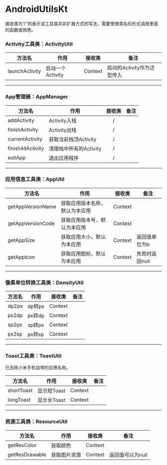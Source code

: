# AndroidUtilsKt

接收类为“/”的表示该工具类并非扩展方式的写法，需要使用类名的形式调用里面的函数或熟悉。

### Activity工具类：ActivityUtil
| 方法名  | 作用  | 接收类  | 备注  |
| ------------ | ------------ | :------------: | ------------ |
| launchActivity  | 启动一个Activity  |  Context  |  启动的Activity作为泛型传入  |

------------

### App管理器：AppManager

| 方法名  | 作用  | 接收类  | 备注  |
| ------------ | ------------ | :------------: | ------------ |
| addActivity  | Activity入栈  |  /  |    |
| finishActivity  | Activity出栈  |  /  |   |
| currentActivity  |  获取当前栈顶Activity |  /  |   |
| finishAllActivity  |  清理栈中所有的Activity | /  |    |
| exitApp |  退出应用程序 | /  |    |

------------

### 应用信息工具类：AppUtil
| 方法名  | 作用  | 接收类  | 备注  |
| ------------ | ------------ | :------------: |------------ |
| getAppVersionName  | 获取应用版本名称，默认为本应用  | Context  |   |
| getAppVersionCode  | 获取应用版本号，默认为本应用  | Context  |   |
| getAppSize  | 获取应用大小，默认为本应用  | Context  | 返回值单位为b  |
| getAppIcon  |获取应用图标，默认为本应用| Context  | 失败时返回null  |

------------

### 像素单位转换工具类：DensityUtil
| 方法名  | 作用  | 接收类  | 备注  |
| ------------ | ------------ | :------------: |------------ |
| dp2px  | dp转px  | Context  |   |
| px2dp  | px转dp  | Context  |   |
| sp2px  | sp转px  | Context  |   |
| px2sp  | px转sp  | Context  |   |

------------

### Toast工具类：ToastUtil
已去除小米手机自带的应用名称。

| 方法名  | 作用  | 接收类  | 备注  |
| ------------ | ------------ | :------------: |------------ |
| shortToast  | 显示短Toast  | Context  |   |
| longToast  | 显示长Toast  | Context  |   |

------------

### 资源工具类：ResourceUtil
| 方法名  | 作用  | 接收类  | 备注  |
| ------------ | ------------ | :------------: | ------------ |
| getResColor  | 获取颜色  | Context  |   |
| getResDrawable  | 获取图片资源  | Context  | 返回值可以为null  |
